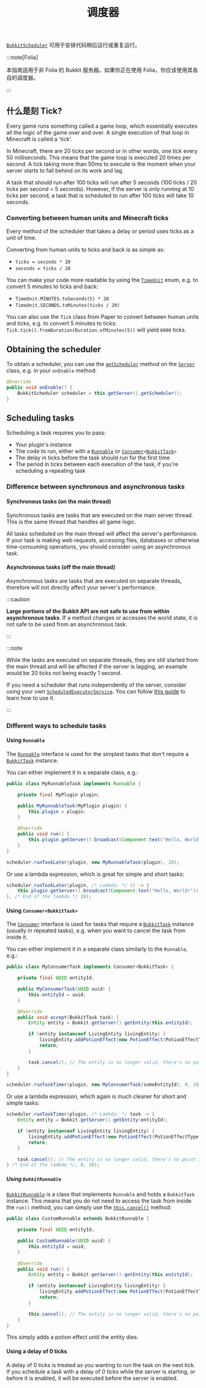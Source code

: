 ﻿---
title: 调度器
description: 如何使用 BukkitScheduler 在特定时间运行代码的指南
slug: paper/dev/scheduler
---

[`BukkitScheduler`](jd:paper:org.bukkit.scheduler.BukkitScheduler) 可用于安排代码稍后运行或重复运行。

:::note[Folia]

本指南适用于非 Folia 的 Bukkit 服务器。如果你正在使用 Folia，你应该使用其各自的调度器。

:::

## 什么是刻 Tick?

Every game runs something called a game loop, which essentially executes all the logic of the game over and over.
A single execution of that loop in Minecraft is called a 'tick'.

In Minecraft, there are 20 ticks per second or in other words, one tick every 50 milliseconds. This means that the game loop is executed
20 times per second. A tick taking more than 50ms to execute is the moment when your server starts to fall behind on
its work and lag.

A task that should run after 100 ticks will run after 5 seconds (100 ticks / 20 ticks per second = 5 seconds). However,
if the server is only running at 10 ticks per second, a task that is scheduled to run after 100 ticks will take 10
seconds.

### Converting between human units and Minecraft ticks

Every method of the scheduler that takes a delay or period uses ticks as a unit of time.

Converting from human units to ticks and back is as simple as:
- `ticks = seconds * 20`
- `seconds = ticks / 20`

You can make your code more readable by using the
[`TimeUnit`](jd:java:java.util.concurrent.TimeUnit)
enum, e.g. to convert 5 minutes to ticks and back:
- `TimeUnit.MINUTES.toSeconds(5) * 20`
- `TimeUnit.SECONDS.toMinutes(ticks / 20)`

You can also use the `Tick` class from Paper to convert between human units and ticks, e.g. to convert 5 minutes to ticks:
`Tick.tick().fromDuration(Duration.ofMinutes(5))` will yield `6000` ticks.

## Obtaining the scheduler

To obtain a scheduler, you can use the [`getScheduler`](jd:paper:org.bukkit.Server#getScheduler()) method
on the [`Server`](jd:paper:org.bukkit.Server) class, e.g. in your `onEnable` method:

```java
@Override
public void onEnable() {
    BukkitScheduler scheduler = this.getServer().getScheduler();
}
```

## Scheduling tasks

Scheduling a task requires you to pass:

- Your plugin's instance
- The code to run, either with a [`Runnable`](jd:java:java.lang.Runnable)
or <code>[Consumer](jd:java:java.util.function.Consumer)<[BukkitTask](jd:paper:org.bukkit.scheduler.BukkitTask)></code>
- The delay in ticks before the task should run for the first time
- The period in ticks between each execution of the task, if you're scheduling a repeating task

### Difference between synchronous and asynchronous tasks

#### Synchronous tasks (on the main thread)

Synchronous tasks are tasks that are executed on the main server thread. This is the same
thread that handles all game logic.

All tasks scheduled on the main thread will affect the server's performance. If your task
is making web requests, accessing files, databases or otherwise time-consuming operations, you should consider using
an asynchronous task.

#### Asynchronous tasks (off the main thread)

Asynchronous tasks are tasks that are executed on separate threads, therefore will not directly affect
your server's performance.

:::caution

**Large portions of the Bukkit API are not safe to use from within asynchronous tasks**. If a method changes or
accesses the world state, it is not safe to be used from an asynchronous task.

:::

:::note

While the tasks are executed on separate threads, they are still started from the main thread
and will be affected if the server is lagging, an example would be 20 ticks not being exactly 1 second.

If you need a scheduler that runs independently of the server, consider using your own
[`ScheduledExecutorService`](jd:java:java.util.concurrent.ScheduledExecutorService).
You can follow [this guide](https://www.baeldung.com/java-executor-service-tutorial#ScheduledExecutorService) to learn how to use it.

:::

### Different ways to schedule tasks

#### Using `Runnable`

The [`Runnable`](jd:java:java.lang.Runnable) interface is used for the simplest tasks
that don't require a [`BukkitTask`](jd:paper:org.bukkit.scheduler.BukkitTask) instance.

You can either implement it in a separate class, e.g.:

```java title="MyRunnableTask.java"
public class MyRunnableTask implements Runnable {

    private final MyPlugin plugin;

    public MyRunnableTask(MyPlugin plugin) {
        this.plugin = plugin;
    }

    @Override
    public void run() {
        this.plugin.getServer().broadcast(Component.text("Hello, World!"));
    }
}
```
```java
scheduler.runTaskLater(plugin, new MyRunnableTask(plugin), 20);
```

Or use a lambda expression, which is great for simple and short tasks:

```java
scheduler.runTaskLater(plugin, /* Lambda: */ () -> {
    this.plugin.getServer().broadcast(Component.text("Hello, World!"));
}, /* End of the lambda */ 20);
```

#### Using `Consumer<BukkitTask>`

The [`Consumer`](jd:java:java.util.function.Consumer) interface is used for tasks
that require a [`BukkitTask`](jd:paper:org.bukkit.scheduler.BukkitTask) instance (usually in repeated tasks),
e.g. when you want to cancel the task from inside it.

You can either implement it in a separate class similarly to the `Runnable`, e.g.:

```java title="MyConsumerTask.java"
public class MyConsumerTask implements Consumer<BukkitTask> {

    private final UUID entityId;

    public MyConsumerTask(UUID uuid) {
        this.entityId = uuid;
    }

    @Override
    public void accept(BukkitTask task) {
        Entity entity = Bukkit.getServer().getEntity(this.entityId);

        if (entity instanceof LivingEntity livingEntity) {
            livingEntity.addPotionEffect(new PotionEffect(PotionEffectType.SPEED, 20, 1));
            return;
        }

        task.cancel(); // The entity is no longer valid, there's no point in continuing to run this task
    }
}
```
```java
scheduler.runTaskTimer(plugin, new MyConsumerTask(someEntityId), 0, 20);
```

Or use a lambda expression, which again is much cleaner for short and simple tasks:

```java
scheduler.runTaskTimer(plugin, /* Lambda: */ task -> {
    Entity entity = Bukkit.getServer().getEntity(entityId);

    if (entity instanceof LivingEntity livingEntity) {
        livingEntity.addPotionEffect(new PotionEffect(PotionEffectType.SPEED, 20, 1));
        return;
    }

    task.cancel(); // The entity is no longer valid, there's no point in continuing to run this task
} /* End of the lambda */, 0, 20);
```

##### Using `BukkitRunnable`

[`BukkitRunnable`](jd:paper:org.bukkit.scheduler.BukkitRunnable) is a class that implements `Runnable`
and holds a `BukkitTask` instance. This means that you do not need to access the task from inside the `run()` method,
you can simply use the [`this.cancel()`](jd:paper:org.bukkit.scheduler.BukkitRunnable#cancel()) method:

```java title="CustomRunnable.java"
public class CustomRunnable extends BukkitRunnable {

    private final UUID entityId;

    public CustomRunnable(UUID uuid) {
        this.entityId = uuid;
    }

    @Override
    public void run() {
        Entity entity = Bukkit.getServer().getEntity(this.entityId);

        if (entity instanceof LivingEntity livingEntity) {
            livingEntity.addPotionEffect(new PotionEffect(PotionEffectType.SPEED, 20, 1));
            return;
        }

        this.cancel(); // The entity is no longer valid, there's no point in continuing to run this task
    }
}
```

This simply adds a potion effect until the entity dies.

#### Using a delay of 0 ticks

A delay of 0 ticks is treated as you wanting to run the task on the next tick. If you schedule a task with a delay of 0 ticks
while the server is starting, or before it is enabled, it will be executed before the server is enabled.
